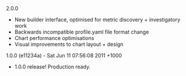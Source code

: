 2.0.0
 - New builder interface, optimised for metric discovery + investigatory work
 - Backwards incompatible profile.yaml file format change
 - Chart performance optimisations
 - Visual improvements to chart layout + design

1.0.0 (e11234a) - Sat Jun 11 07:56:08 2011 +1000

 - 1.0.0 release! Production ready.

